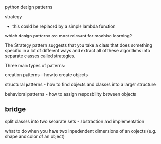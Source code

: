 


python design patterns

strategy

- this could be replaced by a simple lambda function



which design patterns are most relevant for machine learning?

The Strategy pattern suggests that you take a class that does something specific in a lot of different ways and extract all of these algorithms into separate classes called strategies.


Three main types of patterns:

creation patterns - how to create objects

structural patterns - how to find objects and classes into a larger structure

behavioral patterns - how to assign resposbility between objects


## bridge

split classes into two separate sets - abstraction and implementation


what to do when you have two inpedendent dimensions of an objects (e.g. shape and color of an object)





